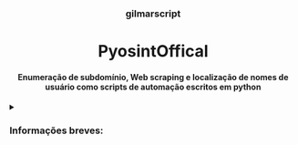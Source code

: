 <h3><p align="center">gilmarscript</p></h3>

<h1 align="center">
 PyosintOffical
 </h1>
 
 <h4 align='center'>Enumeração de subdomínio, Web scraping e localização de nomes de usuário como scripts de automação escritos em python
<br></h4>

<details>
  <summary><h3>Informações breves: </h3></summary>

A principal funcionalidade deste programa foi dividida em 3 partes <br>
 * Find - Módulo para pesquisar nomes de uso formam uma lista de <b><i>326</i></b> websites
 * Scrap - Para desfazer um site para extrair todos os links de um determinado site e armazená-lo em um arquivo
 * Enum - Para automatizar a busca de subdomínios de um determinado domínio de diferentes serviços

 No módulo Scrap, os resultados são armazenados automaticamente na pasta <i> output/web </i> com o endereço IP do site como o nome do arquivo <br><br>
 Os serviços usados são<i> <b> Virus Total,PassiveDns,CrtSearch,ThreatCrowd</i></b><br>

 <details>
  <summary><h3>API: </h3></summary>
 <details>
 <b> Enum </b> módulo uma chave Api de <b>Virus total</b> que você pode obter de ir <a href="https://www.virustotal.com/gui/sign-in"> Aqui </a><br>
 
<img src = "https://github.com/d8rkmind/datacontainer/blob/main/data/pictures/mceclip0.png" width=1080p>
<img src = "https://github.com/d8rkmind/datacontainer/blob/main/data/pictures/Untitled.png" width=1080p>

<b>Paste</b> the key  inside api.json file:

<img src ="https://raw.githubusercontent.com/d8rkmind/datacontainer/main/data/pictures/Screenshot%20at%202021-09-16%2016-07-42.png" width=1080p>

<i> * se este passo não for feito, o total de vírus pode bloquear o seu pedido</i>
  
  <details>
  <summary><h3>Manual de instrução</h3></summary> 
   
   A seguir estão os subcomandos que funcionam este programa<br>

Arguments |Shot<br>form |Long<br>form| Functionality
----------|-- | ----|---------
 Name| -n| --name| Para especificar o nome de domínio ou nome de usuário a ser usado
 Module| -m| --module| Para especificar qual módulo usar
 Output | -o| --output| Para especificar o nome do arquivo de saída
 Thread | -t| --threads | Para especificar o número de threads a serem usados<br> <i> [ Não aplicável ao rastreamento da Web ] </i> 
  Limit| -l | --limit| para especificar o valor máximo de URLs da Web a serem rastreados<br><i> [Aplicável apenas ao rastreamento da Web ] </i>
 Verbose| -v| --verbose| Para habilitar o modo detalhado <br><i>[ Aplicável apenas à Enumeração ]</i>
 Ports| -p| --ports| Para especificar as portas a serem verificadas<br><i> [ Aplicável apenas à Enumeração ]</ii>
 Help | -h| --help| Para Mostrar as opções de ajuda
 <br>
   
   
# Instalação

````
git clone https://github.com/jovemsigilosodobembr/PyosintOffical.git
cd 
PyosintOffical

pip3 install -r requirements.txt  
````
   
  ###### Linux commands:

# Uso:

```
python3 pyosint.py [OPTIONS]
```


 ``` 
 python3 pyosint.py -m find -n exampleuser               <-- Username-caçar
 
 python3 pyosint.py -m scrap -n http://scanme.nmap.org   <-- Sucatando usando bot
 
 python3 pyosint.py -m enum -n google.com                <-- Enumeração de subdomínio
 ``` 
   
